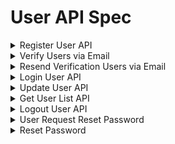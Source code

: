 # User API Spec

<details><summary>Register User API</summary>

### Endpoint : ```POST /api/v1/users/create```

Request Body :

> Digunakan untuk membuat user dengan email, username, password

```json
{
  "email": "roby@byamri.com",
  "username": "Roby Yasir Amri",
  "password": "password123"
}
```

Response Body Success :

> Menampilkan respons success ketika user berhasil dibuat

```json
{
  "success": "true",
  "message": "User created successfully. Please check your email to verify your account.",
  "data": {
    "id": 1,
    "email": "roby@byamri.com",
    "username": "roby"
  }
}
```

Response Body Error/Failed:

> Menampilkan respons error/failed ketika user sudah membuat akun

```json
{
  "success": "false",
  "errors": "Email already exists"
}
```

</details>

<details><summary>Verify Users via Email</summary>

> Verify email didapatkan ketika user mendaftar menggunakan email dengan benar, dan status `isVerified` akan otomatis menjadi `true` ketika verifikasi berhasil dilakukan

### Endpoint : ```GET /api/v1/users/verify-email/:id/:token```

Response Body Success :

```html
<html>
  <head>
    <title>Email Verified!</title>
  </head>

  <body>
    <h2>Hello, Roby Yasir Amri</h2>
    <h2>Your account has been successfully verified</h2>
  </body>
</html>
```

Rsponse Body Error :

```json
{
  "success": "false",
  "message": "Invalid token or user does not exist"
}
```

</details>

<details><summary>Resend Verification Users via Email</summary>


> Resend verification digunakan untuk user yang belum melakukan verifikasi email.

### Endpoint : ```GET /api/v1/users/resend-verification-email```

Request Body :

```json
{
  "email": "robyyasiramri@gmail.com"
}
```

Respons Body Success :

```json
{
  "success": "true",
  "message": "Verification email resent successfully"
}
```

Respons Body Error/Sudah Verified :

```json
{
  "success": "false",
  "message": "Email is already verified"
}
```

Respons Body Error/UserNotFound :

```json
{
  "success": "false",
  "message": "User not found"
}
```

</details>

<details><summary>Login User API</summary>

### Endpoint : ```POST /api/v1/users/login```

Request Body :

> Digunakan untuk users login menggunakan email dan password

```json
{
  "email": "roby@byamri.com",
  "password": "password123"
}
```

Response Body success :

> Menampilkan respons success ketika user berhasil login

```json
{
  "success": "true",
  "message": "Login successfully",
  "data": {
    "id": 1,
    "email": "roby@byamri.com",
    "username": "Roby Yasir Amri",
    "isVerified": true,
    "token": "unique-token"
  }
}
```

Response body error :

> Menampilkan error respons ketika email/user tidak tersedia

```json
{
  "success": "false",
  "message": "Email not found!"
}
```

</details>

<details><summary>Update User API</summary>

### Endpoint: ```PATCH /api/v1/users/update/{id}```

> Melakukan update users berdasarkan ID. Untuk memastikan user telah terupdate, bisa mengunakan `Get User List API` dan filter berdasarkan ID.

> Catatan:

1. User tidak diijinkan melakukan perubahan pada email.
2. Username tidak boleh sama dengan existing

Request Body :

```json
{
  "username": "Roby Update new",
  "password": "password1232"
}
```

Response body success :

```json
{
  "success": "true",
  "message": "User updated Successfully!",
  "data": {
    "id": 1,
    "username": "Roby Update new"
  }
}
```

Response body error :

> Menampilkan pesan error jika user id tidak ditemukan

```json
{
  "success": "false",
  "message": "User ID not found!"
}
```

> Menampilkan pesan error jika user sudah tersedia sebelumnya

```json
{
  "success": "false",
  "message": "Username already exists"
}
```

</details>

<details><summary>Get User List API</summary>

### Endpoint : ```POST /api/v1/users/read```

> Untuk menampilkan semua existing users. Kita juga bisa menggunakan filter berdasarkan id, email dan username

Response body success :

> Tidak perlu mengisi request body, akan menampilkan semua user

```json
{
  "success": "true",
  "message": "List users",
  "current_page": 1,
  "total_page": 1,
  "total_data": 5,
  "query": [
    {
      "id": 1,
      "email": "roby@byamri.com",
      "username": "Roby Yasir Amri",
      "password": "$2a$10$on1CR1/Bz/VufskYYOpS9uCT0WKSCnt79C1O6qqqWNiTALleuyOoy",
      "updated_at": "2024-05-27T03:47:59.718Z",
      "created_at": "2024-05-27T03:47:59.718Z"
    }
  ]
}
```

Request Body succes filter based:

```json
{
  "filter": {
    "id": 1
  }
}
```

Respons Body succes filter based:

```json
{
  "success": "true",
  "message": "List users",
  "current_page": 1,
  "total_page": 1,
  "total_data": 5,
  "query": [
    {
      "id": 1,
      "email": "roby@byamri.com",
      "username": "Roby Yasir Amri",
      "password": "$2a$10$on1CR1/Bz/VufskYYOpS9uCT0WKSCnt79C1O6qqqWNiTALleuyOoy",
      "updated_at": "2024-05-27T03:47:59.718Z",
      "created_at": "2024-05-27T03:47:59.718Z"
    },
    {
      "id": 2,
      "email": "roby2@byamri.com",
      "username": "Roby Yasir Amri",
      "password": "$2a$10$on1CR1/Bz/VufskYYOpS9uCT0WKSCnt79C1O6qqqWNiTALleuyOoy",
      "updated_at": "2024-05-27T03:47:59.718Z",
      "created_at": "2024-05-27T03:47:59.718Z"
    }
  ]
}
```

Response body error :

```json
{
  "errors": "Unautorized"
}
```

</details>

<details><summary>Logout User API</summary>


### Endpoint : ```DELETE /api/v1/users/delete/{id}```

Reponse body Success :

```json
{
  "success": "true",
  "message": "Successfully delete users!"
}
```

Response Body Error :

```json
{
  "success": "false",
  "message": "User id not found"
}
```

</details>


<details><summary>User Request Reset Password</summary>


### Endpoint : ```POST /api/v1/users/request-password-reset```

> Ini digunakan untuk user melakukan request password, dan token akan dikirim via email dan valid selama 1 jam

Request Body :

```json
{
  "email": "robyyasiramri@gmail.com"
}
```

Response Body Success:

```json
{
  "success": "true",
  "message": "Email sent to robyyasiramri@gmail.com with further instructions"
}
```

Response Body Error:

```json
{
  "success": "false",
  "message": "User with this email does not exist"
}
```

</details>

<details><summary>Reset Password</summary>


### Endpoint : ```POST /api/v1/users/reset/:token```

> Setelah melakukan request password, akan mendapatkan link berisi token

Request Body :

```json
{
  "password": "new-password"
}
```

Respons Body Success :

```json
{
  "success": "true",
  "message": "Password has been reset successfully"
}
```

Response Body Error :

```json
{
  "success": "false",
  "message": "Password reset token is invalid or has expired"
}
```

</details>
